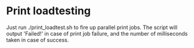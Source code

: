 Print loadtesting
=================

Just run ./print_loadtest.sh <number> to fire up <number> parallel
print jobs. The script will output 'Failed!' in case of print job
failure, and the number of milliseconds taken in case of success.
